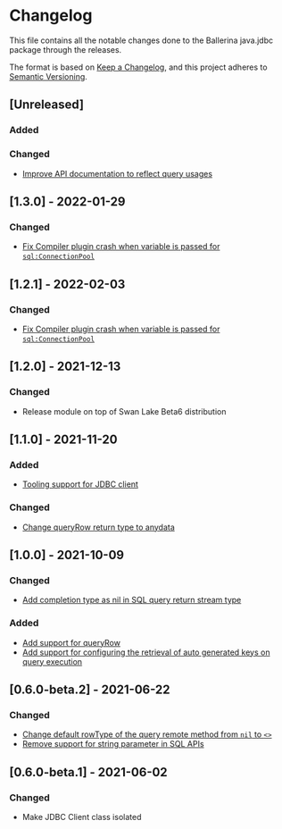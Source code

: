 # Changelog
This file contains all the notable changes done to the Ballerina java.jdbc package through the releases.

The format is based on [Keep a Changelog](https://keepachangelog.com/en/1.0.0/),
and this project adheres to [Semantic Versioning](https://semver.org/spec/v2.0.0.html).

## [Unreleased]

### Added

### Changed
- [Improve API documentation to reflect query usages](https://github.com/ballerina-platform/ballerina-standard-library/issues/2524)

## [1.3.0] - 2022-01-29

### Changed
- [Fix Compiler plugin crash when variable is passed for `sql:ConnectionPool`](https://github.com/ballerina-platform/ballerina-standard-library/issues/2536)

## [1.2.1] - 2022-02-03

### Changed
- [Fix Compiler plugin crash when variable is passed for `sql:ConnectionPool`](https://github.com/ballerina-platform/ballerina-standard-library/issues/2536)

## [1.2.0] - 2021-12-13

### Changed
- Release module on top of Swan Lake Beta6 distribution

## [1.1.0] - 2021-11-20

### Added
- [Tooling support for JDBC client](https://github.com/ballerina-platform/ballerina-standard-library/issues/2280)

### Changed
- [Change queryRow return type to anydata](https://github.com/ballerina-platform/ballerina-standard-library/issues/2390)

## [1.0.0] - 2021-10-09

### Changed
- [Add completion type as nil in SQL query return stream type](https://github.com/ballerina-platform/ballerina-standard-library/issues/1654)

### Added
- [Add support for queryRow](https://github.com/ballerina-platform/ballerina-standard-library/issues/1604)
- [Add support for configuring the retrieval of auto generated keys on query execution](https://github.com/ballerina-platform/ballerina-standard-library/issues/1804)

## [0.6.0-beta.2] - 2021-06-22

### Changed
- [Change default rowType of the query remote method from `nil` to `<>`](https://github.com/ballerina-platform/ballerina-standard-library/issues/1445)
- [Remove support for string parameter in SQL APIs](https://github.com/ballerina-platform/ballerina-standard-library/issues/2010)

## [0.6.0-beta.1] - 2021-06-02

### Changed
- Make JDBC Client class isolated
